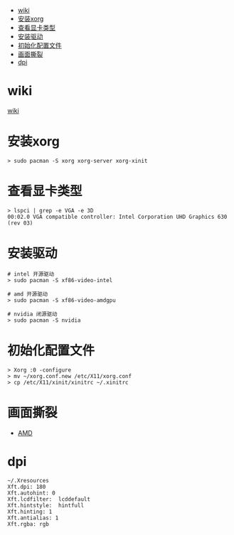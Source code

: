 <!-- TOC -->

- [wiki](#wiki)
- [安装xorg](#安装xorg)
- [查看显卡类型](#查看显卡类型)
- [安装驱动](#安装驱动)
- [初始化配置文件](#初始化配置文件)
- [画面撕裂](#画面撕裂)
- [dpi](#dpi)

<!-- /TOC -->

# wiki
[wiki](https://wiki.archlinux.org/title/Xorg_(%E7%AE%80%E4%BD%93%E4%B8%AD%E6%96%87))

# 安装xorg
```
> sudo pacman -S xorg xorg-server xorg-xinit
```

# 查看显卡类型
```
> lspci | grep -e VGA -e 3D
00:02.0 VGA compatible controller: Intel Corporation UHD Graphics 630 (rev 03)
```

# 安装驱动
```
# intel 开源驱动
> sudo pacman -S xf86-video-intel

# amd 开源驱动
> sudo pacman -S xf86-video-amdgpu

# nvidia 闭源驱动
> sudo pacman -S nvidia
```

# 初始化配置文件
```
> Xorg :0 -configure
> mv ~/xorg.conf.new /etc/X11/xorg.conf
> cp /etc/X11/xinit/xinitrc ~/.xinitrc
```

# 画面撕裂
+ [AMD](https://wiki.archlinux.org/title/Ryzen_(%E7%AE%80%E4%BD%93%E4%B8%AD%E6%96%87))


# dpi
```
~/.Xresources
Xft.dpi: 180
Xft.autohint: 0
Xft.lcdfilter:  lcddefault
Xft.hintstyle:  hintfull
Xft.hinting: 1
Xft.antialias: 1
Xft.rgba: rgb
```